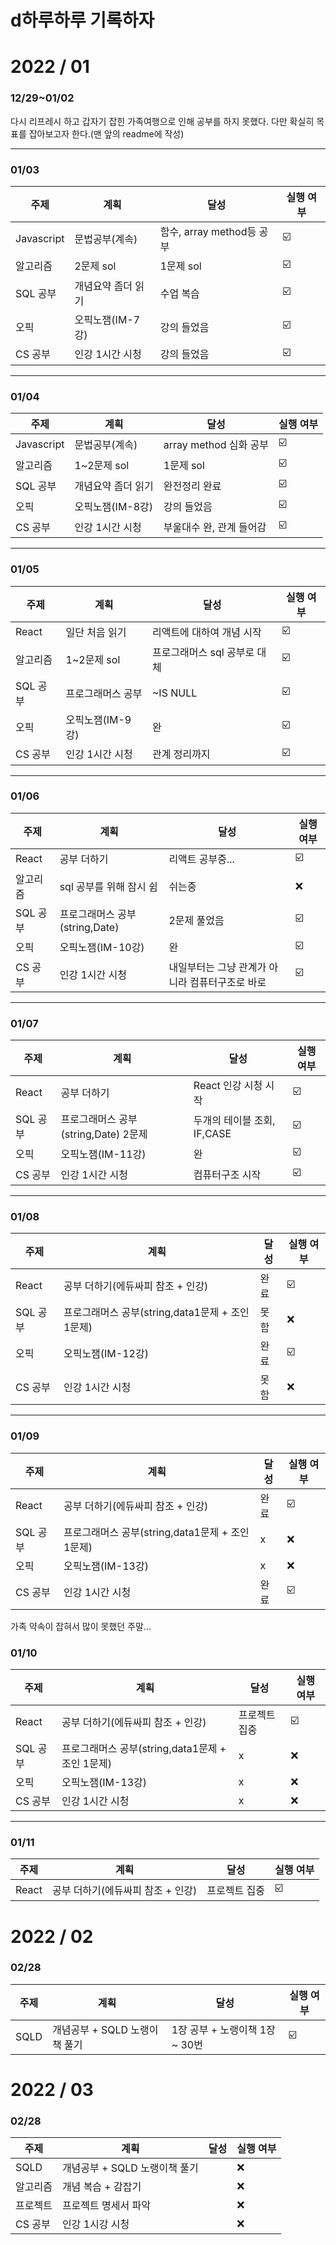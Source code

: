 # d하루하루 기록하자





# 2022 / 01

### 12/29~01/02

다시 리프레시 하고 갑자기 잡힌 가족여행으로 인해 공부를 하지 못했다. 다만 확실히 목표를 잡아보고자 한다.(맨 앞의 readme에 작성)

------

### 01/03

| 주제       | 계획               | 달성                      | 실행 여부 |
| ---------- | ------------------ | ------------------------- | --------- |
| Javascript | 문법공부(계속)     | 함수, array method등 공부 | ☑️         |
| 알고리즘   | 2문제 sol          | 1문제 sol                 | ☑️         |
| SQL 공부   | 개념요약 좀더 읽기 | 수업 복습                 | ☑️         |
| 오픽       | 오픽노잼(IM-7강)   | 강의 들었음               | ☑️         |
| CS 공부    | 인강 1시간 시청    | 강의 들었음               | ☑️         |

------

### 01/04

| 주제       | 계획               | 달성                     | 실행 여부 |
| ---------- | ------------------ | ------------------------ | --------- |
| Javascript | 문법공부(계속)     | array method 심화 공부   | ☑️         |
| 알고리즘   | 1~2문제 sol        | 1문제 sol                | ☑️         |
| SQL 공부   | 개념요약 좀더 읽기 | 완전정리 완료            | ☑️         |
| 오픽       | 오픽노잼(IM-8강)   | 강의 들었음              | ☑️         |
| CS 공부    | 인강 1시간 시청    | 부울대수 완, 관계 들어감 | ☑️         |

------

### 01/05

| 주제     | 계획              | 달성                         | 실행 여부 |
| -------- | ----------------- | ---------------------------- | --------- |
| React    | 일단 처음 읽기    | 리액트에 대하여 개념 시작    | ☑️         |
| 알고리즘 | 1~2문제 sol       | 프로그래머스 sql 공부로 대체 | ☑️         |
| SQL 공부 | 프로그래머스 공부 | ~IS NULL                     | ☑️         |
| 오픽     | 오픽노잼(IM-9강)  | 완                           | ☑️         |
| CS 공부  | 인강 1시간 시청   | 관계 정리까지                | ☑️         |

------

### 01/06

| 주제     | 계획                           | 달성                                            | 실행 여부 |
| -------- | ------------------------------ | ----------------------------------------------- | --------- |
| React    | 공부 더하기                    | 리액트 공부중...                                | ☑️         |
| 알고리즘 | sql 공부를 위해 잠시 쉼        | 쉬는중                                          | ❌         |
| SQL 공부 | 프로그래머스 공부(string,Date) | 2문제 풀었음                                    | ☑️         |
| 오픽     | 오픽노잼(IM-10강)              | 완                                              | ☑️         |
| CS 공부  | 인강 1시간 시청                | 내일부터는 그냥 관계가 아니라 컴퓨터구조로 바로 | ☑️         |

------

### 01/07

| 주제     | 계획                                 | 달성                        | 실행 여부 |
| -------- | ------------------------------------ | --------------------------- | --------- |
| React    | 공부 더하기                          | React 인강 시청 시작        | ☑️         |
| SQL 공부 | 프로그래머스 공부(string,Date) 2문제 | 두개의 테이블 조회, IF,CASE | ☑️         |
| 오픽     | 오픽노잼(IM-11강)                    | 완                          | ☑️         |
| CS 공부  | 인강 1시간 시청                      | 컴퓨터구조 시작             | ☑️         |

------

### 01/08

| 주제     | 계획                                             | 달성 | 실행 여부 |
| -------- | ------------------------------------------------ | ---- | --------- |
| React    | 공부 더하기(에듀싸피 참조 + 인강)                | 완료 | ☑️         |
| SQL 공부 | 프로그래머스 공부(string,data1문제 + 조인 1문제) | 못함 | ❌         |
| 오픽     | 오픽노잼(IM-12강)                                | 완료 | ☑️         |
| CS 공부  | 인강 1시간 시청                                  | 못함 | ❌         |

------

### 01/09

| 주제     | 계획                                             | 달성 | 실행 여부 |
| -------- | ------------------------------------------------ | ---- | --------- |
| React    | 공부 더하기(에듀싸피 참조 + 인강)                | 완료 | ☑️         |
| SQL 공부 | 프로그래머스 공부(string,data1문제 + 조인 1문제) | x    | ❌         |
| 오픽     | 오픽노잼(IM-13강)                                | x    | ❌         |
| CS 공부  | 인강 1시간 시청                                  | 완료 | ☑️         |

가족 약속이 잡혀서 많이 못했던 주말...

### 01/10

| 주제     | 계획                                             | 달성          | 실행 여부 |
| -------- | ------------------------------------------------ | ------------- | --------- |
| React    | 공부 더하기(에듀싸피 참조 + 인강)                | 프로젝트 집중 | ☑️         |
| SQL 공부 | 프로그래머스 공부(string,data1문제 + 조인 1문제) | x             | ❌         |
| 오픽     | 오픽노잼(IM-13강)                                | x             | ❌         |
| CS 공부  | 인강 1시간 시청                                  | x             | ❌         |

------

### 01/11

| 주제  | 계획                              | 달성          | 실행 여부 |
| ----- | --------------------------------- | ------------- | --------- |
| React | 공부 더하기(에듀싸피 참조 + 인강) | 프로젝트 집중 | ☑️         |





# 2022 / 02

### 02/28

| 주제 | 계획                          | 달성                           | 실행 여부 |
| ---- | ----------------------------- | ------------------------------ | --------- |
| SQLD | 개념공부 + SQLD 노랭이책 풀기 | 1장 공부 + 노랭이책 1장 ~ 30번 | ☑️         |

# 2022 / 03

### 02/28

| 주제     | 계획                          | 달성 | 실행 여부 |
| -------- | ----------------------------- | ---- | --------- |
| SQLD     | 개념공부 + SQLD 노랭이책 풀기 |      | ❌         |
| 알고리즘 | 개념 복습 + 감잡기            |      | ❌         |
| 프로젝트 | 프로젝트 명세서 파악          |      | ❌         |
| CS 공부  | 인강 1시강 시청               |      | ❌         |
